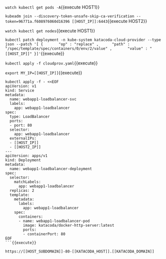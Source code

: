 `watch kubectl get pods -A`{{execute HOST1}}

`kubeadm join --discovery-token-unsafe-skip-ca-verification --token=96771a.f608976060d16396 [[HOST_IP]]:6443`{{execute HOST2}}

`watch kubectl get nodes`{{execute HOST1}}

`kubectl patch deployment -n kube-system katacoda-cloud-provider --type json --patch '[	{		"op" : "replace" ,		"path" : "/spec/template/spec/containers/0/env/2/value" ,		"value" : "[[HOST_IP]]"	}]'`{{execute}}

`kubectl apply -f cloudprov.yaml`{{execute}}

`export MY_IP=[[HOST_IP]]`{{execute}}

```
kubectl apply -f - <<EOF
apiVersion: v1
kind: Service
metadata:
  name: webapp1-loadbalancer-svc
  labels:
    app: webapp1-loadbalancer
spec:
  type: LoadBalancer
  ports:
  - port: 80
  selector:
    app: webapp1-loadbalancer
  externalIPs:
  - [[HOST_IP]]
  - [[HOST2_IP]]
---
apiVersion: apps/v1
kind: Deployment
metadata:
  name: webapp1-loadbalancer-deployment
spec:
  selector:
    matchLabels:
      app: webapp1-loadbalancer
  replicas: 2
  template:
    metadata:
      labels:
        app: webapp1-loadbalancer
    spec:
      containers:
      - name: webapp1-loadbalancer-pod
        image: katacoda/docker-http-server:latest
        ports:
        - containerPort: 80
EOF
```{{execute}}

https://[[HOST_SUBDOMAIN]]-80-[[KATACODA_HOST]].[[KATACODA_DOMAIN]]
